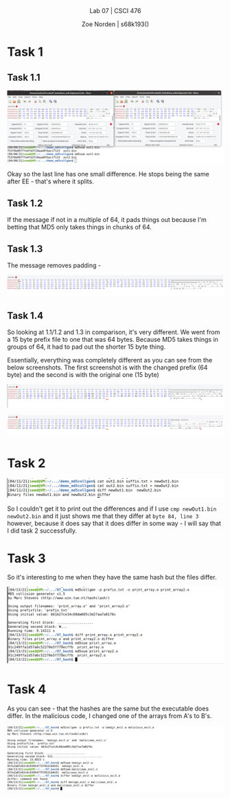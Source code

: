 
<div align="center">Lab 07 | CSCI 476
  
Zoe Norden | s68k193() 
</div>


# Task 1

## Task 1.1

![image](https://github.com/znorden17/csci-476-594-spring2021-private/blob/main/lab07/screenshots/task1.1.png)

Okay so the last line has one small difference. He stops being the same after EE - that's where it splits. 

## Task 1.2

If the message if not in a multiple of 64, it pads things out because I'm betting that MD5 only takes things in chunks of 64.

## Task 1.3

The message removes padding - 

![image](https://github.com/znorden17/csci-476-594-spring2021-private/blob/main/lab07/screenshots/task1.3.png)

## Task 1.4

So looking at 1.1/1.2 and 1.3 in comparison, it's very different. We went from a 15 byte prefix file to one that was 64 bytes. Because MD5 takes things in groups of 64, it had to pad out the shorter 15 byte thing. 

Essentially, everything was completely different as you can see from the below screenshots. The first screenshot is with the changed prefix (64 byte) and the second is with the original one (15 byte)

![image](https://github.com/znorden17/csci-476-594-spring2021-private/blob/main/lab07/screenshots/task1.4.1.png)

![image](https://github.com/znorden17/csci-476-594-spring2021-private/blob/main/lab07/screenshots/task1.4.2.png)


# Task 2

![image](https://github.com/znorden17/csci-476-594-spring2021-private/blob/main/lab07/screenshots/task2.png)

So I couldn't get it to print out the differences and if I use `cmp newOut1.bin newOut2.bin` and it just shows me that they differ at `byte 84, line 3` however, because it does say that it does differ in some way - I will say that I did task 2 successfully. 

# Task 3

 
 So it's interesting to me when they have the same hash but the files differ. 
 
 ![image](https://github.com/znorden17/csci-476-594-spring2021-private/blob/main/lab07/screenshots/task3.png)

# Task 4

As you can see - that the hashes are the same but the executable does differ. In the malicious code, I changed one of the arrays from A's to B's. 

![image](https://github.com/znorden17/csci-476-594-spring2021-private/blob/main/lab07/screenshots/task4.png)
